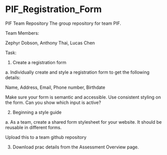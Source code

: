 # PIF_Registration_Form
PIF Team Repository
The group repository for team PIF.

Team Members:

Zephyr Dobson,
Anthony Thai,
Lucas Chen

Task:

1. Create a registration form

a. Individually create and style a registration form to get the following details:

Name,
Address,
Email,
Phone number,
Birthdate

Make sure your form is semantic and accessible. Use consistent styling on the form. Can you show which input is active?

2. Beginning a style guide

a. As a team, create a shared form stylesheet for your website. It should be reusable in different forms.

Upload this to a team github repository

3. Download prac details from the Assessment Overview page.
